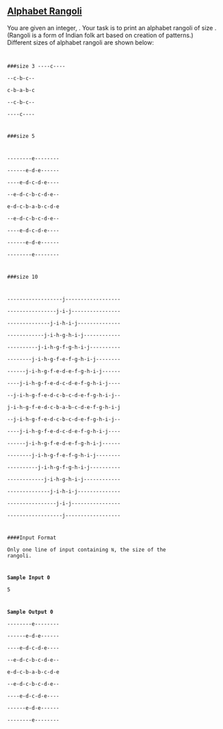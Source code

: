 ## **[Alphabet Rangoli](https://www.hackerrank.com/challenges/alphabet-rangoli)** 
You are given an integer, . Your task is to print an alphabet rangoli of size . (Rangoli is a form of Indian folk art based on creation of patterns.)<br>Different sizes of alphabet rangoli are shown below:<br><code>

###size 3
----c----  
--c-b-c--  
c-b-a-b-c  
--c-b-c--  
----c----  

###size 5

--------e--------  
------e-d-e------  
----e-d-c-d-e----  
--e-d-c-b-c-d-e--  
e-d-c-b-a-b-c-d-e  
--e-d-c-b-c-d-e--  
----e-d-c-d-e----  
------e-d-e------  
--------e--------  

###size 10

------------------j------------------  
----------------j-i-j----------------  
--------------j-i-h-i-j--------------  
------------j-i-h-g-h-i-j------------  
----------j-i-h-g-f-g-h-i-j----------  
--------j-i-h-g-f-e-f-g-h-i-j--------  
------j-i-h-g-f-e-d-e-f-g-h-i-j------  
----j-i-h-g-f-e-d-c-d-e-f-g-h-i-j----  
--j-i-h-g-f-e-d-c-b-c-d-e-f-g-h-i-j--  
j-i-h-g-f-e-d-c-b-a-b-c-d-e-f-g-h-i-j  
--j-i-h-g-f-e-d-c-b-c-d-e-f-g-h-i-j--  
----j-i-h-g-f-e-d-c-d-e-f-g-h-i-j----  
------j-i-h-g-f-e-d-e-f-g-h-i-j------  
--------j-i-h-g-f-e-f-g-h-i-j--------  
----------j-i-h-g-f-g-h-i-j----------  
------------j-i-h-g-h-i-j------------  
--------------j-i-h-i-j--------------  
----------------j-i-j----------------  
------------------j------------------  

####Input Format  
Only one line of input containing `N`, the size of the rangoli.

**Sample Input 0**  
5

**Sample Output 0**  
--------e--------  
------e-d-e------  
----e-d-c-d-e----  
--e-d-c-b-c-d-e--  
e-d-c-b-a-b-c-d-e  
--e-d-c-b-c-d-e--  
----e-d-c-d-e----  
------e-d-e------  
--------e--------  